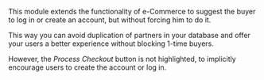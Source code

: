 This module extends the functionality of e-Commerce to suggest the buyer
to log in or create an account, but without forcing him to do it.

This way you can avoid duplication of partners in your database and
offer your users a better experience without blocking 1-time buyers.

However, the *Process Checkout* button is not highlighted, to implicitly
encourage users to create the account or log in.
